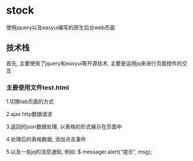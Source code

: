 # stock
使用jquery以及easyui编写的原生后台web页面

## 技术栈
首先, 主要使用了jquery和easyui等开源技术, 主要是运用jq来进行页面控件的交互

### 主要使用文件test.html

1.切换tab页面的方式

2.ajax http数据请求

3.返回的json数据处理, 以表格的形式展示在页面中

4.处理后的表格数据, 添加点击事件

5.以及一些jq的消息通知, 例如: $.messager.alert("提示", msg);
